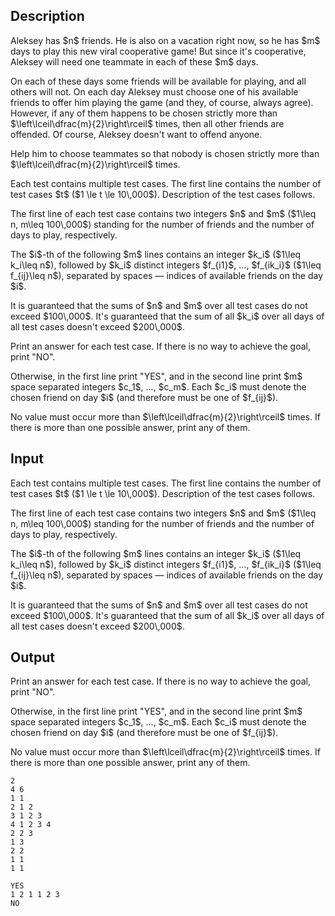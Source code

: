 ## Description

<div><p>Aleksey has $n$ friends. He is also on a vacation right now, so he has $m$ days to play this new viral cooperative game! But since it's cooperative, Aleksey will need one teammate in each of these $m$ days.</p><p>On each of these days some friends will be available for playing, and all others will not. On each day Aleksey must choose one of his available friends to offer him playing the game (and they, of course, always agree). However, if any of them happens to be chosen strictly more than $\left\lceil\dfrac{m}{2}\right\rceil$ times, then all other friends are offended. Of course, Aleksey doesn't want to offend anyone.</p><p>Help him to choose teammates so that nobody is chosen strictly more than $\left\lceil\dfrac{m}{2}\right\rceil$ times.</p></div><div class="input-specification"><p>Each test contains multiple test cases. The first line contains the number of test cases $t$ ($1 \le t \le 10\,000$). Description of the test cases follows.</p><p>The first line of each test case contains two integers $n$ and $m$ ($1\leq n, m\leq 100\,000$) standing for the number of friends and the number of days to play, respectively.</p><p>The $i$-th of the following $m$ lines contains an integer $k_i$ ($1\leq k_i\leq n$), followed by $k_i$ distinct integers $f_{i1}$, ..., $f_{ik_i}$ ($1\leq f_{ij}\leq n$), separated by spaces&nbsp;— indices of available friends on the day $i$.</p><p>It is guaranteed that the sums of $n$ and $m$ over all test cases do not exceed $100\,000$. It's guaranteed that the sum of all $k_i$ over all days of all test cases doesn't exceed $200\,000$.</p></div><div class="output-specification"><p>Print an answer for each test case. If there is no way to achieve the goal, print "<span class="tex-font-style-tt">NO</span>".</p><p>Otherwise, in the first line print "<span class="tex-font-style-tt">YES</span>", and in the second line print $m$ space separated integers $c_1$, ..., $c_m$. Each $c_i$ must denote the chosen friend on day $i$ (and therefore must be one of $f_{ij}$).</p><p>No value must occur more than $\left\lceil\dfrac{m}{2}\right\rceil$ times. If there is more than one possible answer, print any of them.</p></div>

## Input

<p>Each test contains multiple test cases. The first line contains the number of test cases $t$ ($1 \le t \le 10\,000$). Description of the test cases follows.</p><p>The first line of each test case contains two integers $n$ and $m$ ($1\leq n, m\leq 100\,000$) standing for the number of friends and the number of days to play, respectively.</p><p>The $i$-th of the following $m$ lines contains an integer $k_i$ ($1\leq k_i\leq n$), followed by $k_i$ distinct integers $f_{i1}$, ..., $f_{ik_i}$ ($1\leq f_{ij}\leq n$), separated by spaces&nbsp;— indices of available friends on the day $i$.</p><p>It is guaranteed that the sums of $n$ and $m$ over all test cases do not exceed $100\,000$. It's guaranteed that the sum of all $k_i$ over all days of all test cases doesn't exceed $200\,000$.</p>

## Output

<p>Print an answer for each test case. If there is no way to achieve the goal, print "<span class="tex-font-style-tt">NO</span>".</p><p>Otherwise, in the first line print "<span class="tex-font-style-tt">YES</span>", and in the second line print $m$ space separated integers $c_1$, ..., $c_m$. Each $c_i$ must denote the chosen friend on day $i$ (and therefore must be one of $f_{ij}$).</p><p>No value must occur more than $\left\lceil\dfrac{m}{2}\right\rceil$ times. If there is more than one possible answer, print any of them.</p>





```input1
2
4 6
1 1
2 1 2
3 1 2 3
4 1 2 3 4
2 2 3
1 3
2 2
1 1
1 1
```




```output1
YES
1 2 1 1 2 3 
NO
```


